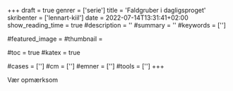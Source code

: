 +++
draft = true
genrer = ['serie']
title = 'Faldgruber i dagligsproget'
skribenter = ['lennart-kiil']
date = 2022-07-14T13:31:41+02:00
show_reading_time = true
#description = ''
#summary = ''
#keywords = ['']

#featured_image =
#thumbnail =

#toc = true
#katex = true

#cases = ['']
#cm = ['']
#emner = ['']
#tools = ['']
+++

Vær opmærksom
